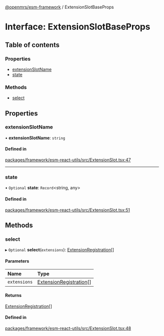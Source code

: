 [@openmrs/esm-framework](../API.md) / ExtensionSlotBaseProps

# Interface: ExtensionSlotBaseProps

## Table of contents

### Properties

- [extensionSlotName](extensionslotbaseprops.md#extensionslotname)
- [state](extensionslotbaseprops.md#state)

### Methods

- [select](extensionslotbaseprops.md#select)

## Properties

### extensionSlotName

• **extensionSlotName**: `string`

#### Defined in

[packages/framework/esm-react-utils/src/ExtensionSlot.tsx:47](https://github.com/openmrs/openmrs-esm-core/blob/master/packages/framework/esm-react-utils/src/ExtensionSlot.tsx#L47)

___

### state

• `Optional` **state**: `Record`<string, any\>

#### Defined in

[packages/framework/esm-react-utils/src/ExtensionSlot.tsx:51](https://github.com/openmrs/openmrs-esm-core/blob/master/packages/framework/esm-react-utils/src/ExtensionSlot.tsx#L51)

## Methods

### select

▸ `Optional` **select**(`extensions`): [ExtensionRegistration](extensionregistration.md)[]

#### Parameters

| Name | Type |
| :------ | :------ |
| `extensions` | [ExtensionRegistration](extensionregistration.md)[] |

#### Returns

[ExtensionRegistration](extensionregistration.md)[]

#### Defined in

[packages/framework/esm-react-utils/src/ExtensionSlot.tsx:48](https://github.com/openmrs/openmrs-esm-core/blob/master/packages/framework/esm-react-utils/src/ExtensionSlot.tsx#L48)
